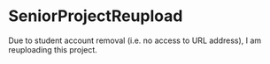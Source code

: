# SeniorProjectReupload
Due to student account removal (i.e. no access to URL address), I am reuploading this project. 
